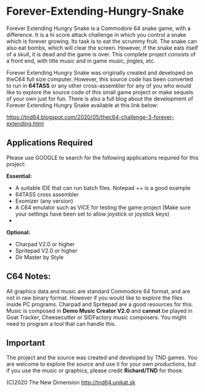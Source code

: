 # Forever-Extending-Hungry-Snake

Forever Extending Hungry Snake is a Commodore 64 snake game, with a difference. It is a hi score attack challenge in which you control a snake which is forever growing. Its task is to eat the scrummy fruit. The snake can also eat bombs, which will clear the screen. However, if the snake eats itself of a skull, it is dead and the game is over. This complete project consists of a front end, with title music and in game music, jingles, etc. 

Forever Extending Hungry Snake was originally created and developed on theC64 full size computer. However, this source code has been converted to run in **64TASS** or any other cross-assembler for any of you who would like to explore the source code of this small game project or make sequels of your own just for fun. There is also a full blog about the development of Forever Extending Hungry Snake available at this link below:

https://tnd64.blogspot.com/2020/05/thec64-challenge-3-forever-extending.html

## Applications Required 

Please use GOOGLE to search for the following applications required for this project: 

**Essential:**
* A suitable IDE that can run batch files. Notepad ++ is a good example
* 64TASS cross assembler
* Exomizer (any version)
* A C64 emulator such as VICE for testing the game project (Make sure your settings have been set to allow joystick or joystick keys)
* 
**Optional:**
* Charpad V2.0 or higher
* Spritepad V2.0 or higher
* Dir Master by Style

## C64 Notes:

All graphics data and music are standard Commodore 64 format, and are not in raw binary format. However if you would like to explore the files inside PC programs. Charpad and Spritepad are a good resources for this. Music is composed in **Demo Music Creator V2.0** and **cannot** be played in Goat Tracker, Cheesecutter or SIDFactory music composers. You might need to program a tool that can handle this.

## Important ##

The project and the source was created and developed by TND games. You are welcome to explore the source and use it for your own productions, but if you use the music or graphics, please credit **Richard/TND** for those. 

(C)2020 The New Dimension
http://tnd64.unikat.sk



